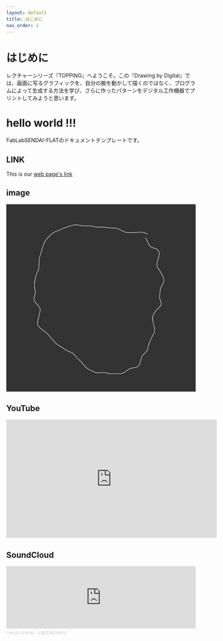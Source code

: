 ```yaml
---
layout: default
title: はじめに
nav_order: 1
---
```


# はじめに

レクチャーシリーズ『TOPPING』へようこそ。この『Drawing by Digital』では、画面に写るグラフィックを、自分の腕を動かして描くのではなく、プログラムによって生成する方法を学び、さらに作ったパターンをデジタル工作機器でプリントしてみようと思います。


# hello world !!!
FabLabSENDAI-FLATのドキュメントテンプレートです。

## LINK
This is our [web page's link](http://fablabsendai-flat.com/)


## image
<img src="images/コメント 2020-05-26 225341.jpg" alt="hi" class="inline"/>

## YouTube
<iframe width="560" height="315" src="https://www.youtube.com/embed/LR1SmL5JmHg" frameborder="0" allow="accelerometer; autoplay; encrypted-media; gyroscope; picture-in-picture" allowfullscreen></iframe>

## SoundCloud
<iframe width="100%" height="166" scrolling="no" frameborder="no" allow="autoplay" src="https://w.soundcloud.com/player/?url=https%3A//api.soundcloud.com/tracks/595997727&color=%23ff5500&auto_play=false&hide_related=false&show_comments=true&show_user=true&show_reposts=false&show_teaser=true"></iframe><div style="font-size: 10px; color: #cccccc;line-break: anywhere;word-break: normal;overflow: hidden;white-space: nowrap;text-overflow: ellipsis; font-family: Interstate,Lucida Grande,Lucida Sans Unicode,Lucida Sans,Garuda,Verdana,Tahoma,sans-serif;font-weight: 100;"><a href="https://soundcloud.com/fablab-sendai" title="FabLab SENDAI" target="_blank" style="color: #cccccc; text-decoration: none;">FabLab SENDAI</a> · <a href="https://soundcloud.com/fablab-sendai/3jiku-ondo" title="三軸音頭(DEMO)" target="_blank" style="color: #cccccc; text-decoration: none;">三軸音頭(DEMO)</a></div>
